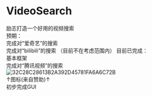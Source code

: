 ﻿# VideoSearch
励志打造一个好用的视频搜索  
预期：  
完成对“爱奇艺”的搜索  
完成对“bilibili”的搜索  （目前不在考虑范围内）
目前已完成：  
基本框架    
完成对“腾讯视频”的搜索  
![32C28C28613B2A392D45781FA6A6C72B](https://user-images.githubusercontent.com/96916718/204264680-841d7f05-9170-4841-9a2f-d3c12f70bea0.jpg)  
↑图标(来自赞助)↑  
初步完成GUI
